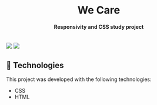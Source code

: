 <h1 align="center">We Care</h1>

<h4 align="center">
  Responsivity and CSS study project
</h4>
<br>

<img src="https://github.com/joaquimpferreira/css-projeto-01/blob/main/img/tela%20inicial%20PC.png?raw=true">
<img src="https://github.com/joaquimpferreira/css-projeto-01/blob/main/img/tela%20inicial%20celular.png?raw=true">
<br>

<p align="center">
</p>

## :rocket: Technologies

This project was developed with the following technologies:

- CSS
- HTML


